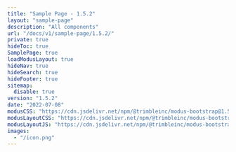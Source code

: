 ```yaml
---
title: "Sample Page - 1.5.2"
layout: "sample-page"
description: "All components"
url: "/docs/v1/sample-page/1.5.2/"
private: true
hideToc: true
SamplePage: true
loadModusLayout: true
hideNav: true
hideSearch: true
hideFooter: true
sitemap:
  disable: true
version: "1.5.2"
date: "2022-07-08"
modusCSS: "https://cdn.jsdelivr.net/npm/@trimbleinc/modus-bootstrap@1.5.2/dist/"
modusLayoutCSS: "https://cdn.jsdelivr.net/npm/@trimbleinc/modus-bootstrap@1.5.2/dist/modus-layout.min.css"
modusLayoutJS: "https://cdn.jsdelivr.net/npm/@trimbleinc/modus-bootstrap@1.5.2/dist/modus-layout.min.js"
images:
  - "/icon.png"
---
```


<style>
@media (prefers-color-scheme: dark) {
  .grid-item.bg-white {
    background-color: #171c1e !important;
  }
  .modus-content {
    background-color: #252a2e !important;
  }
}
</style>
